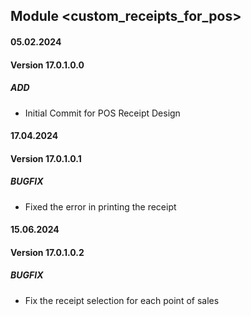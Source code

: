 ## Module <custom_receipts_for_pos>

#### 05.02.2024
#### Version 17.0.1.0.0
##### ADD
- Initial Commit for POS Receipt Design

#### 17.04.2024
#### Version 17.0.1.0.1
##### BUGFIX
- Fixed the error in printing the receipt

#### 15.06.2024
#### Version 17.0.1.0.2
##### BUGFIX
- Fix the receipt selection for each point of sales

